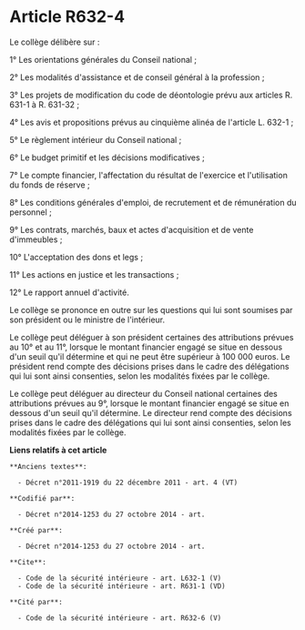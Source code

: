 # Article R632-4

Le collège délibère sur : 

1° Les orientations générales du Conseil national ; 

2° Les modalités d'assistance et de conseil général à la profession ; 

3° Les projets de modification du code de déontologie prévu aux articles R. 631-1 à R. 631-32 ; 

4° Les avis et propositions prévus au cinquième alinéa de l'article L. 632-1 ; 

5° Le règlement intérieur du Conseil national ; 

6° Le budget primitif et les décisions modificatives ; 

7° Le compte financier, l'affectation du résultat de l'exercice et l'utilisation du fonds de réserve ; 

8° Les conditions générales d'emploi, de recrutement et de rémunération du personnel ; 

9° Les contrats, marchés, baux et actes d'acquisition et de vente d'immeubles ; 

10° L'acceptation des dons et legs ; 

11° Les actions en justice et les transactions ; 

12° Le rapport annuel d'activité. 

Le collège se prononce en outre sur les questions qui lui sont soumises par son président ou le ministre de l'intérieur. 

Le collège peut déléguer à son président certaines des attributions prévues au 10° et au 11°, lorsque le montant financier
engagé se situe en dessous d'un seuil qu'il détermine et qui ne peut être supérieur à 100 000 euros. Le président rend compte
des décisions prises dans le cadre des délégations qui lui sont ainsi consenties, selon les modalités fixées par le collège. 

Le collège peut déléguer au directeur du Conseil national certaines des attributions prévues au 9°, lorsque le montant
financier engagé se situe en dessous d'un seuil qu'il détermine. Le directeur rend compte des décisions prises dans le cadre
des délégations qui lui sont ainsi consenties, selon les modalités fixées par le collège.

**Liens relatifs à cet article**

	**Anciens textes**:

	  - Décret n°2011-1919 du 22 décembre 2011 - art. 4 (VT)

	**Codifié par**:

	  - Décret n°2014-1253 du 27 octobre 2014 - art.

	**Créé par**:

	  - Décret n°2014-1253 du 27 octobre 2014 - art.

	**Cite**:

	  - Code de la sécurité intérieure - art. L632-1 (V)
	  - Code de la sécurité intérieure - art. R631-1 (VD)

	**Cité par**:

	  - Code de la sécurité intérieure - art. R632-6 (V)
